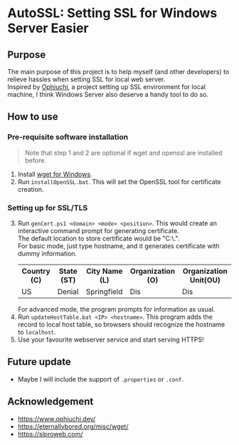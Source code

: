 # AutoSSL: Setting SSL for Windows Server Easier

## Purpose
The main purpose of this project is to help myself (and other developers) to relieve hassles when setting SSL for local web server.\
Inspired by <a href="https://www.ophiuchi.dev/">Ophiuchi</a>, a project setting up SSL environment for local machine, I think Windows Server also deserve a handy tool to do so.

## How to use
### Pre-requisite software installation
> Note that step 1 and 2 are optional if wget and openssl are installed before.
1. Install <a href="https://eternallybored.org/misc/wget/">wget for Windows</a>.
2. Run `installOpenSSL.bat`. This will set the OpenSSL tool for certificate creation.
### Setting up for SSL/TLS
3. Run `genCert.ps1 <domain> <mode> <position>`. This would create an interactive command prompt for generating certificate.<br>
The default location to store certificate would be "C:\\.".<br>
For basic mode, just type hostname, and it generates certificate with dummy information.
    <table>
        <tr>
            <th>Country (C)</th>
            <th>State (ST)</th>
            <th>City Name (L)</th>
            <th>Organization (O)</th>
            <th>Organization Unit(OU)</th>
        </tr>
        <tr>
            <td>US</td>
            <td>Denial</td>
            <td>Springfield</td>
            <td>Dis</td>
            <td>Dis</td>
        </tr>
    </table>
    For advanced mode, the program prompts for information as usual.
4. Run `updateHostTable.bat <IP> <hostname>`. This program adds the record to local host table, so browsers should recognize the hostname to `localhost`.
5. Use your favourite webserver service and start serving HTTPS!

## Future update
- Maybe I will include the support of `.properties` or `.conf`.

## Acknowledgement
- https://www.ophiuchi.dev/
- https://eternallybored.org/misc/wget/
- https://slproweb.com/
